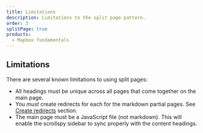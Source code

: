 ```yaml
---
title: Limitations
description: Limitations to the split page pattern.
order: 3
splitPage: true
products:
  - Mapbox fundamentals
---
```


## Limitations

There are several known limitations to using split pages:

- All headings must be unique across all pages that come together on the main page.
- You _must_ create redirects for each for the markdown partial pages. See [Create redirects](#4-create-redirects) section.
- The main page must be a JavaScript file (not markdown). This will enable the scrollspy sidebar to sync properly with the content headings.
